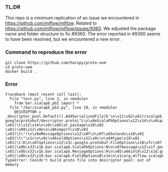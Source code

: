 ### TL;DR

This repo is a minimum replication of an issue we encountered in https://github.com/mlflow/mlflow. Related to https://github.com/mlflow/mlflow/issues/9360. We adjusted the package name and folder structure to fix #9360. The error reported in #9360 seems to have been resolved, but we encountered a new error.

### Command to reproduce the error

```
git clone https://github.com/harupy/proto-oom
cd proto-oom
docker build .
```

### Error

```
Traceback (most recent call last):
  File "test.py", line 2, in <module>
    from bar.scalapb_pb2 import *
  File "/bar/scalapb_pb2.py", line 18, in <module>
    DESCRIPTOR = _descriptor_pool.Default().AddSerializedFile(b'\n\x11\x62\x61r/scalapb.proto\x12\x0b\x62\x61r.scalapb\x1a google/protobuf/descriptor.proto\"L\n\x0eScalaPbOptions\x12\x14\n\x0cpackage_name\x18\x01 \x01(\t\x12\x14\n\x0c\x66lat_package\x18\x02 \x01(\x08\x12\x0e\n\x06import\x18\x03 \x03(\t\"!\n\x0eMessageOptions\x12\x0f\n\x07\x65xtends\x18\x01 \x03(\t\"\x1c\n\x0c\x46ieldOptions\x12\x0c\n\x04type\x18\x01 \x01(\t:K\n\x07options\x12\x1c.google.protobuf.FileOptions\x18\xfc\x07 \x01(\x0b\x32\x1b.bar.scalapb.ScalaPbOptions:N\n\x07message\x12\x1f.google.protobuf.MessageOptions\x18\xfc\x07 \x01(\x0b\x32\x1b.bar.scalapb.MessageOptions:H\n\x05\x66ield\x12\x1d.google.protobuf.FieldOptions\x18\xfc\x07 \x01(\x0b\x32\x19.bar.scalapb.FieldOptionsB\x1e\n\x1corg.mlflow.scalapb_interface')
TypeError: Couldn't build proto file into descriptor pool: out of memory
```
